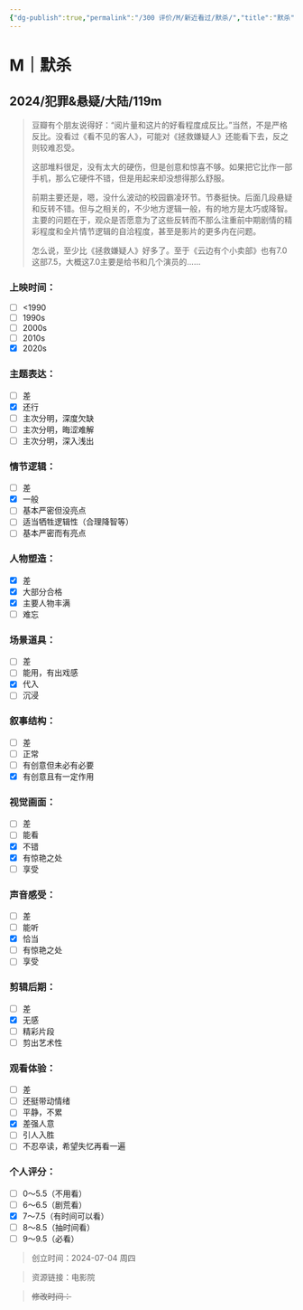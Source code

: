 ```yaml
---
{"dg-publish":true,"permalink":"/300 评价/M/新近看过/默杀/","title":"默杀","tags":["M","犯罪","悬疑"],"created":"2024-07-04T19:17:16.778+08:00","updated":"2024-07-04T19:41:13.669+08:00"}
---
```


# M｜默杀
## 2024/犯罪&悬疑/大陆/119m
>豆瓣有个朋友说得好：“阅片量和这片的好看程度成反比。”当然，不是严格反比。没看过《看不见的客人》，可能对《拯救嫌疑人》还能看下去，反之则较难忍受。
>
>这部堆料很足，没有太大的硬伤，但是创意和惊喜不够。如果把它比作一部手机，那么它硬件不错，但是用起来却没想得那么舒服。
>
>前期主要还是，嗯，没什么波动的校园霸凌环节。节奏挺快。后面几段悬疑和反转不错。但与之相关的，不少地方逻辑一般，有的地方是太巧或降智。主要的问题在于，观众是否愿意为了这些反转而不那么注重前中期剧情的精彩程度和全片情节逻辑的自洽程度，甚至是影片的更多内在问题。
>
>怎么说，至少比《拯救嫌疑人》好多了。至于《云边有个小卖部》也有7.0这部7.5，大概这7.0主要是给书和几个演员的……
### 上映时间：
- [ ] <1990
- [ ] 1990s
- [ ] 2000s
- [ ] 2010s
- [x] 2020s
### 主题表达：
- [ ] 差
- [x] 还行
- [ ] 主次分明，深度欠缺
- [ ] 主次分明，晦涩难解
- [ ] 主次分明，深入浅出
### 情节逻辑：
- [ ] 差
- [x] 一般
- [ ] 基本严密但没亮点
- [ ] 适当牺牲逻辑性（合理降智等）
- [ ] 基本严密而有亮点
### 人物塑造：
- [x] 差
- [x] 大部分合格
- [x] 主要人物丰满
- [ ] 难忘
### 场景道具：
- [ ] 差
- [ ] 能用，有出戏感
- [x] 代入
- [ ] 沉浸
### 叙事结构：
- [ ] 差
- [ ] 正常
- [ ] 有创意但未必有必要
- [x] 有创意且有一定作用
### 视觉画面：
- [ ] 差
- [ ] 能看
- [x] 不错
- [x] 有惊艳之处
- [ ] 享受
### 声音感受：
- [ ] 差
- [ ] 能听
- [x] 恰当
- [ ] 有惊艳之处
- [ ] 享受
### 剪辑后期：
- [ ] 差
- [x] 无感
- [ ] 精彩片段
- [ ] 剪出艺术性
### 观看体验：
- [ ] 差
- [ ] 还挺带动情绪
- [ ] 平静，不累
- [x] 差强人意
- [ ] 引人入胜
- [ ] 不忍卒读，希望失忆再看一遍
### 个人评分：
- [ ] 0～5.5（不用看）
- [ ] 6～6.5（剧荒看）
- [x] 7～7.5（有时间可以看）
- [ ] 8～8.5（抽时间看）
- [ ] 9～9.5（必看）

>创立时间：2024-07-04 周四

>资源链接：电影院

>~~修改时间：~~



